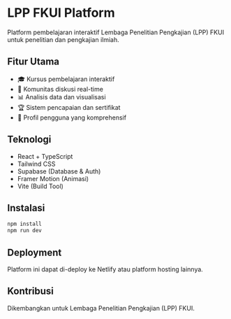 # LPP FKUI Platform

Platform pembelajaran interaktif Lembaga Penelitian Pengkajian (LPP) FKUI untuk penelitian dan pengkajian ilmiah.

## Fitur Utama

- 🎓 Kursus pembelajaran interaktif
- 💬 Komunitas diskusi real-time
- 📊 Analisis data dan visualisasi
- 🏆 Sistem pencapaian dan sertifikat
- 👥 Profil pengguna yang komprehensif

## Teknologi

- React + TypeScript
- Tailwind CSS
- Supabase (Database & Auth)
- Framer Motion (Animasi)
- Vite (Build Tool)

## Instalasi

```bash
npm install
npm run dev
```

## Deployment

Platform ini dapat di-deploy ke Netlify atau platform hosting lainnya.

## Kontribusi

Dikembangkan untuk Lembaga Penelitian Pengkajian (LPP) FKUI.